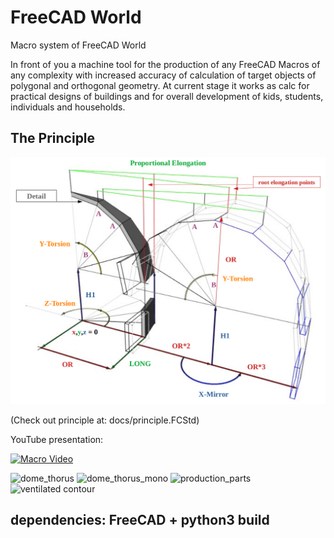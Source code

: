 # FreeCAD World
Macro system of FreeCAD World

In front of you a machine tool for the production of any FreeCAD Macros of any complexity with increased accuracy of calculation of target objects of polygonal and orthogonal geometry.
At current stage it works as calc for practical designs of buildings and for overall development of kids, students, individuals and households.
## The Principle
![principle](docs/screenshot-2021-01-31-19-46-12.png)

(Check out principle at: docs/principle.FCStd)

YouTube presentation:

[![Macro Video](https://img.youtube.com/vi/GIyBWlv_GzM/0.jpg)](https://www.youtube.com/watch?v=GIyBWlv_GzM)

![dome_thorus](https://i.ibb.co/9qpVSw3/screenshot-2021-01-08-19-52-38.png)
![dome_thorus_mono](https://i.ibb.co/nC1WBdj/screenshot-2023-06-28-18-46-35.png)
![production_parts](https://i.ibb.co/fDFtCT0/screenshot-2023-06-28-19-46-45.png)
![ventilated contour](https://i.ibb.co/d7Y2hVH/screenshot-2023-07-05-19-31-50.png)

## dependencies: FreeCAD + python3 build
